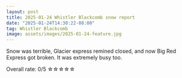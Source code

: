 ```yaml
---
layout: post
title: 2025-01-24 Whistler Blackcomb snow report
date: "2025-01-24T14:30:22-08:00"
tag: Whistler Blackcomb
image: assets/images/2025-01-24-feature.jpg
---
```


Snow was terrible, Glacier express remined closed, and now Big Red Express got broken. It was extremely busy too.

Overall rate: 0/5 ☆☆☆☆☆
